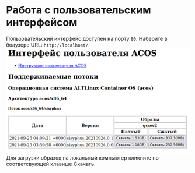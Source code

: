 # Работа с пользовательским интерфейсом

Пользовательский интерфейс доступен на порту `80`.
Наберите в боаузере URL: `http://localhost/`. 
![UserPage1](./Images/userPage1.png)
Для загрузки образов на локальный компьютер кликните по соответсвующей клавише Скачать.
